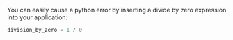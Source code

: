 You can easily cause a python error by inserting a divide by zero expression
into your application:

```py
division_by_zero = 1 / 0
```
